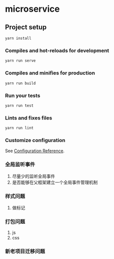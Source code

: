 # microservice

## Project setup
```
yarn install
```

### Compiles and hot-reloads for development
```
yarn run serve
```

### Compiles and minifies for production
```
yarn run build
```

### Run your tests
```
yarn run test
```

### Lints and fixes files
```
yarn run lint
```

### Customize configuration
See [Configuration Reference](https://cli.vuejs.org/config/).

### 全局监听事件
1. 尽量少的监听全局事件
2. 是否能够在父框架建立一个全局事件管理机制

### 样式问题
1. 做标记

### 打包问题
1. js
2. css

### 新老项目迁移问题
